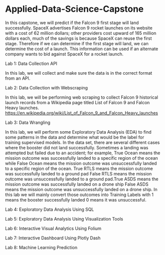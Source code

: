 # Applied-Data-Science-Capstone
In this capstone, we will predict if the Falcon 9 first stage will land successfully. SpaceX advertises Falcon 9 rocket launches on its website with a cost of 62 million dollars; other providers cost upward of 165 million dollars each, much of the savings is because SpaceX can reuse the first stage. Therefore if we can determine if the first stage will land, we can determine the cost of a launch. This information can be used if an alternate company wants to bid against SpaceX for a rocket launch.

Lab 1: Data Collection API

In this lab, we will collect and make sure the data is in the correct format from an API.

Lab 2: Data Collection with Webscraping

In this lab, we will be performing web scraping to collect Falcon 9 historical launch records from a Wikipedia page titled List of Falcon 9 and Falcon Heavy launches.
https://en.wikipedia.org/wiki/List_of_Falcon_9_and_Falcon_Heavy_launches

Lab 3: Data Wrangling

In this lab, we will perform some Exploratory Data Analysis (EDA) to find some patterns in the data and determine what would be the label for training supervised models. In the data set, there are several different cases where the booster did not land successfully. Sometimes a landing was attempted but failed due to an accident; for example, True Ocean means the mission outcome was successfully landed to a specific region of the ocean while False Ocean means the mission outcome was unsuccessfully landed to a specific region of the ocean. True RTLS means the mission outcome was successfully landed to a ground pad False RTLS means the mission outcome was unsuccessfully landed to a ground pad.True ASDS means the mission outcome was successfully landed on a drone ship False ASDS means the mission outcome was unsuccessfully landed on a drone ship. In this lab we will mainly convert those outcomes into Training Labels with 1 means the booster successfully landed 0 means it was unsuccessful.

Lab 4: Exploratory Data Analysis Using SQL

Lab 5: Exploratory Data Analysis Using Visualization Tools

Lab 6: Interactive Visual Analytics Using Folium

Lab 7: Interactive Dashboard Using Plotly Dash

Lab 8: Machine Learning Prediction
